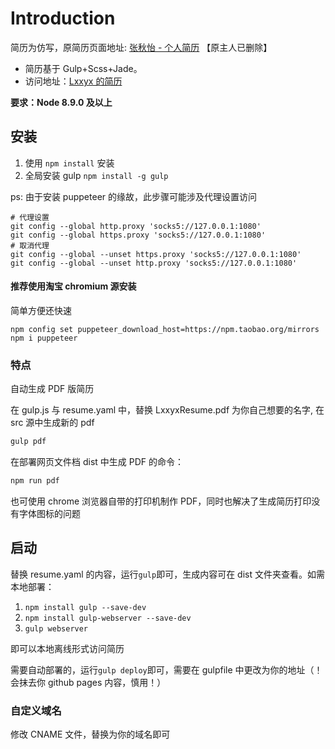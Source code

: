 # Introduction

简历为仿写，原简历页面地址: [张秋怡 - 个人简历](https://joyeecheung.github.io/resume/) 【原主人已删除】

- 简历基于 Gulp+Scss+Jade。
- 访问地址：[Lxxyx 的简历](https://resume.lxxyx.cn)

**要求：Node 8.9.0 及以上**

## 安装

1. 使用 `npm install` 安装
2. 全局安装 gulp `npm install -g gulp`

ps: 由于安装 puppeteer 的缘故，此步骤可能涉及代理设置访问

```
# 代理设置
git config --global http.proxy 'socks5://127.0.0.1:1080'
git config --global https.proxy 'socks5://127.0.0.1:1080'
# 取消代理
git config --global --unset https.proxy 'socks5://127.0.0.1:1080'
git config --global --unset http.proxy 'socks5://127.0.0.1:1080'
```

#### 推荐使用淘宝 chromium 源安装

简单方便还快速

```
npm config set puppeteer_download_host=https://npm.taobao.org/mirrors
npm i puppeteer
```

### 特点

自动生成 PDF 版简历

在 gulp.js 与 resume.yaml 中，替换 LxxyxResume.pdf 为你自己想要的名字, 在 src 源中生成新的 pdf

```bash
gulp pdf
```

在部署网页文件档 dist 中生成 PDF 的命令：

```bash
npm run pdf
```

也可使用 chrome 浏览器自带的打印机制作 PDF，同时也解决了生成简历打印没有字体图标的问题

## 启动

替换 resume.yaml 的内容，运行`gulp`即可，生成内容可在 dist 文件夹查看。如需本地部署：

1. `npm install gulp --save-dev`
2. `npm install gulp-webserver --save-dev`
3. `gulp webserver`

即可以本地离线形式访问简历

需要自动部署的，运行`gulp deploy`即可，需要在 gulpfile 中更改为你的地址（！会抹去你 github pages 内容，慎用！）

### 自定义域名

修改 CNAME 文件，替换为你的域名即可
